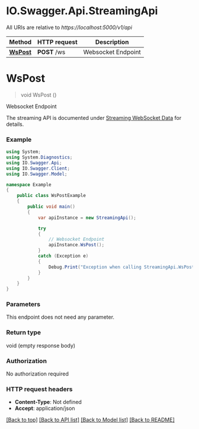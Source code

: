 # IO.Swagger.Api.StreamingApi

All URIs are relative to *https://localhost:5000/v1/api*

Method | HTTP request | Description
------------- | ------------- | -------------
[**WsPost**](StreamingApi.md#wspost) | **POST** /ws | Websocket Endpoint


<a name="wspost"></a>
# **WsPost**
> void WsPost ()

Websocket Endpoint

The streaming API is documented under [Streaming WebSocket Data](https://interactivebrokers.github.io/cpwebapi/RealtimeSubscription.html) for details.

### Example
```csharp
using System;
using System.Diagnostics;
using IO.Swagger.Api;
using IO.Swagger.Client;
using IO.Swagger.Model;

namespace Example
{
    public class WsPostExample
    {
        public void main()
        {
            var apiInstance = new StreamingApi();

            try
            {
                // Websocket Endpoint
                apiInstance.WsPost();
            }
            catch (Exception e)
            {
                Debug.Print("Exception when calling StreamingApi.WsPost: " + e.Message );
            }
        }
    }
}
```

### Parameters
This endpoint does not need any parameter.

### Return type

void (empty response body)

### Authorization

No authorization required

### HTTP request headers

 - **Content-Type**: Not defined
 - **Accept**: application/json

[[Back to top]](#) [[Back to API list]](../README.md#documentation-for-api-endpoints) [[Back to Model list]](../README.md#documentation-for-models) [[Back to README]](../README.md)

